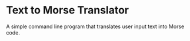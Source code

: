 # Text to Morse Translator

A simple command line program that translates user input text into Morse code.